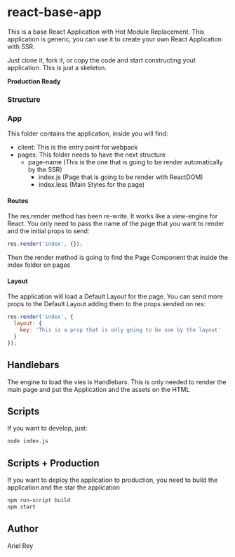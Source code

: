 # react-base-app

This is a base React Application with Hot Module Replacement. This application is generic, you can use it to create your own React Application with SSR.

Just clone it, fork it, or copy the code and start constructing yout application. This is just a skeleton.

**Production Ready**

### Structure

### App

This folder contains the application, inside you will find:

- client: This is the entry point for webpack
- pages: This folder needs to have the next structure
    - page-name (This is the one that is going to be render automatically by the SSR)
        - index.js (Page that is going to be render with ReactDOM)
        - index.less (Main Styles for the page)

#### Routes

The res.render method has been re-write. It works like a view-engine for React. You only need to pass the name of the page that you want to render and the initial props to send:

```javascript
res.render('index', {});
```

Then the render method is going to find the Page Component that inside the index folder on pages

#### Layout

The application will load a Default Layout for the page. You can send more props to the Default Layout adding them to the props sended on res:

```javascript
res.render('index', {
  layout: {
    key: 'This is a prop that is only going to be use by the layout'
  }
});
```

## Handlebars

The engine to load the vies is Handlebars. This is only needed to render the main page and put the Application and the assets on the HTML

## Scripts

If you want to develop, just:

```bash
node index.js
```

## Scripts + Production

If you want to deploy the application to production, you need to build the application and the star the application

```bash
npm run-script build
npm start
```

## Author

Ariel Rey
